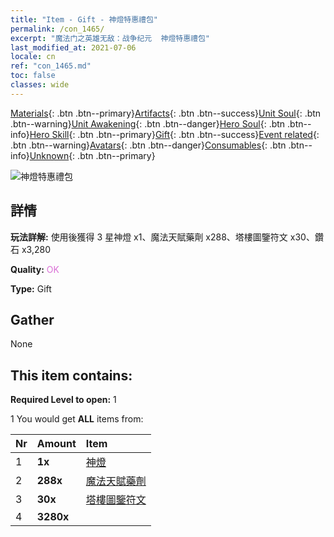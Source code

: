 ```yaml
---
title: "Item - Gift - 神燈特惠禮包"
permalink: /con_1465/
excerpt: "魔法门之英雄无敌：战争纪元  神燈特惠禮包"
last_modified_at: 2021-07-06
locale: cn
ref: "con_1465.md"
toc: false
classes: wide
---
```

 [Materials](/ItemsCN/){: .btn .btn--primary}[Artifacts](/ItemsCN/Artifacts/){: .btn .btn--success}[Unit Soul](/ItemsCN/UnitSoul/){: .btn .btn--warning}[Unit Awakening](/ItemsCN/UnitAwakening/){: .btn .btn--danger}[Hero Soul](/ItemsCN/HeroSoul/){: .btn .btn--info}[Hero Skill](/ItemsCN/HeroSkill/){: .btn .btn--primary}[Gift](/ItemsCN/Gift/){: .btn .btn--success}[Event related](/ItemsCN/Events/){: .btn .btn--warning}[Avatars](/ItemsCN/Avatars/){: .btn .btn--danger}[Consumables](/ItemsCN/Consumables/){: .btn .btn--info}[Unknown](/ItemsCN/Unknown/){: .btn .btn--primary}

 ![神燈特惠禮包](/images/t/i_907079.png)

## 詳情
 **玩法詳解:** 使用後獲得 3 星神燈 x1、魔法天賦藥劑 x288、塔樓圖鑒符文 x30、鑽石 x3,280

 **Quality:** <span style="color: #DA70D6">OK</span>

 **Type:** Gift

## Gather

  None

## This item contains:

 **Required Level to open:** 1

 1 You would get **ALL** items  from:

  | Nr | Amount |     Item    |
  |:---|:-------|:------------|
  | 1 |  **1x** | [神燈](/cn/units/Genie/) |  | 
  | 2 |  **288x** | [魔法天賦藥劑](/cn/Items/con_790/) |  | 
  | 3 |  **30x** | [塔樓圖鑒符文](/cn/Items/con_785/) |  | 
  | 4 |  **3280x** | <i class="fas fa-gem"/> |  | 
